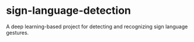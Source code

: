 # sign-language-detection
A deep learning-based project for detecting and recognizing sign language gestures.
